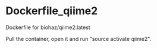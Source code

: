 # Dockerfile_qiime2
Dockerfile for biohaz/qiime2:latest

Pull the container, open it and run "source activate qiime2".
